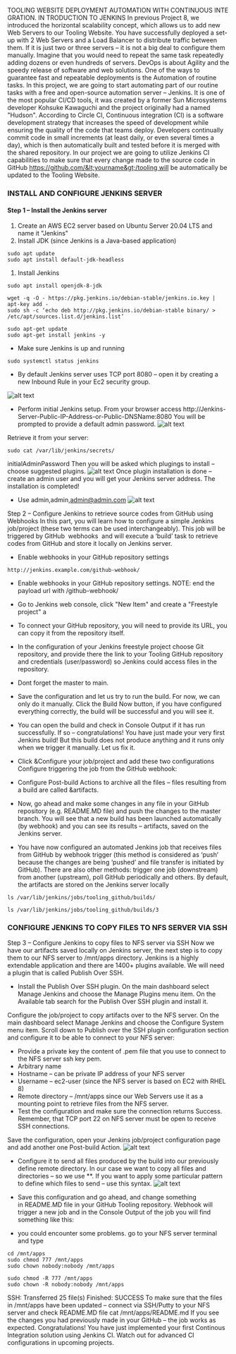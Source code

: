  TOOLING WEBSITE DEPLOYMENT AUTOMATION WITH CONTINUOUS INTEGRATION. IN
TRODUCTION TO JENKINS
In previous Project 8, we introduced the horizontal scalability concept, which allows
us to add new Web Servers to our Tooling Website. You have successfully deployed a
set-up with 2 Web Servers and a Load Balancer to distribute traffic between them. If it is
just two or three servers – it is not a big deal to configure them manually. Imagine that
you would need to repeat the same task repeatedly adding dozens or even hundreds of
servers.
DevOps is about Agility and the speedy release of software and web solutions. One of
the ways to guarantee fast and repeatable deployments is the Automation of routine
tasks.
In this project, we are going to start automating part of our routine tasks with a free and
open-source automation server – Jenkins. It is one of the most popular CI/CD tools, it
was created by a former Sun Microsystems developer Kohsuke Kawaguchi and the
project originally had a named &quot;Hudson&quot;.
According to Circle CI, Continuous integration (CI) is a software development strategy
that increases the speed of development while ensuring the quality of the code that
teams deploy. Developers continually commit code in small increments (at least daily, or
even several times a day), which is then automatically built and tested before it is
merged with the shared repository.
In our project we are going to utilize Jenkins CI capabilities to make sure that every
change made to the source code in GitHub https://github.com/&lt;yourname&gt;/tooling will
be automatically be updated to the Tooling Website.
### INSTALL AND CONFIGURE JENKINS SERVER
####  Step 1 – Install the Jenkins server
1. Create an AWS EC2 server based on Ubuntu Server 20.04 LTS and name it
&quot;Jenkins&quot;
2. Install JDK (since Jenkins is a Java-based application)
```
sudo apt update
sudo apt install default-jdk-headless
```
1. Install Jenkins
```
sudo apt install openjdk-8-jdk
```
```
wget -q -O - https://pkg.jenkins.io/debian-stable/jenkins.io.key | apt-key add -
sudo sh -c ‘echo deb http://pkg.jenkins.io/debian-stable binary/ > /etc/apt/sources.list.d/jenkins.list’
```
```
sudo apt-get update
sudo apt-get install jenkins -y
```
- Make sure Jenkins is up and running
```
sudo systemctl status jenkins
```
- By default Jenkins server uses TCP port 8080 – open it by creating a new Inbound Rule in your Ec2 security group.

![alt text](Images/Inboundrules.PNG)

- Perform initial Jenkins setup.
From your browser access http://Jenkins-Server-Public-IP-Address-or-Public-DNSName:8080
You will be prompted to provide a default admin password.
![alt text](<Images/unlock jenkins.PNG>)

Retrieve it from your server:
```
sudo cat /var/lib/jenkins/secrets/
```
initialAdminPassword
Then you will be asked which plugings to install – choose suggested plugins.
![alt text](<Images/customized jenkins.PNG>)
Once plugin installation is done – create an admin user and you will get your Jenkins
server address.
The installation is completed!
- Use admin,admin,admin@admin.com
![alt text](<Images/jenkins is ready.PNG>)

Step 2 – Configure Jenkins to retrieve source codes from GitHub
using Webhooks
In this part, you will learn how to configure a simple Jenkins job/project (these two terms
can be used interchangeably). This job will be triggered by GitHub  webhooks  and will
execute a ‘build’ task to retrieve codes from GitHub and store it locally on Jenkins
server.
- Enable webhooks in your GitHub repository settings
```
http://jenkins.example.com/github-webhook/
```
- Enable webhooks in your GitHub repository settings. NOTE: end the payload url with /github-webhook/ 

- Go to Jenkins web console, click "New Item" and create a "Freestyle project" a

- To connect your GitHub repository, you will need to provide its URL, you can copy it
from the repository itself.
- In the configuration of your Jenkins freestyle project choose Git repository, and provide
there the link to your Tooling GitHub repository and credentials (user/password) so
Jenkins could access files in the repository.
- Dont forget the master to main.
- Save the configuration and let us try to run the build. For now, we can only do it
manually.
Click the Build Now button, if you have configured everything correctly, the build will
be successful and you will see it.
- You can open the build and check in Console Output if it has run successfully.
If so – congratulations! You have just made your very first Jenkins build!
But this build does not produce anything and it runs only when we trigger it manually.
Let us fix it.
- Click &Configure your job/project and add these two configurations
Configure triggering the job from the GitHub webhook:
- Configure Post-build Actions to archive all the files – files resulting from a build are
called &artifacts.

- Now, go ahead and make some changes in any file in your GitHub repository
(e.g. README.MD file) and push the changes to the master branch.
You will see that a new build has been launched automatically (by webhook) and you
can see its results – artifacts, saved on the Jenkins server.

- You have now configured an automated Jenkins job that receives files from GitHub by
webhook trigger (this method is considered as ‘push’ because the changes are being
‘pushed’ and file transfer is initiated by GitHub). There are also other methods: trigger
one job (downstream) from another (upstream), poll GitHub periodically and others.
By default, the artifacts are stored on the Jenkins server locally
```
ls /var/lib/jenkins/jobs/tooling_github/builds/

ls /var/lib/jenkins/jobs/tooling_github/builds/3
```

### CONFIGURE JENKINS TO COPY FILES TO NFS SERVER VIA SSH
Step 3 – Configure Jenkins to copy files to NFS server via SSH
Now we have our artifacts saved locally on Jenkins server, the next step is to copy them
to our NFS server to /mnt/apps directory.
Jenkins is a highly extendable application and there are 1400+ plugins available. We
will need a plugin that is called Publish Over SSH.
- Install the Publish Over SSH plugin.
On the main dashboard select Manage Jenkins and choose the Manage Plugins
menu item.
On the Available tab search for the Publish Over SSH plugin  and install it.

Configure the job/project to copy artifacts over to the NFS server.
On the main dashboard select Manage Jenkins and choose the Configure System
menu item.
Scroll down to Publish over the SSH plugin configuration section and configure it to be
able to connect to your NFS server:
- Provide a private key the content of .pem file that you use to connect to the NFS
server ssh key pem.
-  Arbitrary name
-  Hostname – can be private IP address of your NFS server
- Username – ec2-user (since the NFS server is based on EC2 with RHEL 8)
- Remote directory – /mnt/apps since our Web Servers use it as a mounting point
to retrieve files from the NFS server.
- Test the configuration and make sure the connection returns Success. Remember, that
TCP port 22 on NFS server must be open to receive SSH connections.

Save the configuration, open your Jenkins job/project configuration page and add
another one Post-build Action.
![alt text](Images/Build.PNG)

- Configure it to send all files produced by the build into our previously define remote
directory. In our case we want to copy all files and directories – so we use **.
If you want to apply some particular pattern to define which files to send – use this
syntax.
![alt text](<Images/ssh build.PNG>)

- Save this configuration and go ahead, and change something in README.MD file in your
GitHub Tooling repository.
Webhook will trigger a new job and in the Console Output of the job you will find
something like this:
- you could encounter some problems.
go to your NFS server terminal and type
```
cd /mnt/apps
sudo chmod 777 /mnt/apps
sudo chown nobody:nobody /mnt/apps

sudo chmod -R 777 /mnt/apps
sudo chown -R nobody:nobody /mnt/apps
```

SSH: Transferred 25 file(s)
Finished: SUCCESS
To make sure that the files in /mnt/apps have been updated – connect via SSH/Putty to
your NFS server and check README.MD file
cat /mnt/apps/README.md
If you see the changes you had previously made in your GitHub – the job works as
expected.
Congratulations!
You have just implemented your first Continous Integration solution using Jenkins CI.
Watch out for advanced CI configurations in upcoming projects.